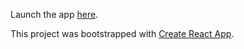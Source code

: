 Launch the app [here](https://11kyle.github.io/beautiful/).

This project was bootstrapped with [Create React App](https://github.com/facebook/create-react-app).
